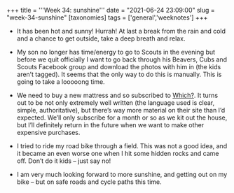 +++
title = '''Week 34: sunshine'''
date = "2021-06-24 23:09:00"
slug = "week-34-sunshine"
[taxonomies]
tags = ['general','weeknotes']
+++

  * It has been hot and sunny! Hurrah! At last a break from the rain and cold and a chance to get outside, take a deep breath and relax.

  * My son no longer has time/energy to go to Scouts in the evening but before we quit officially I want to go back through his Beavers, Cubs and Scouts Facebook group and download the photos with him in (the kids aren’t tagged). It seems that the only way to do this is manually. This is going to take a looooong time.
  * We need to buy a new mattress and so subscribed to [Which?][1]. It turns out to be not only extremely well written (the language used is clear, simple, authoritative), but there’s way more material on their site than I’d expected. We’ll only subscribe for a month or so as we kit out the house, but I’ll definitely return in the future when we want to make other expensive purchases.
  * I tried to ride my road bike through a field. This was not a good idea, and it became an even worse one when I hit some hidden rocks and came off. Don’t do it kids &#8211; just say no!
  * I am very much looking forward to more sunshine, and getting out on my bike &#8211; but on safe roads and cycle paths this time.

 [1]: https://www.which.co.uk/\n